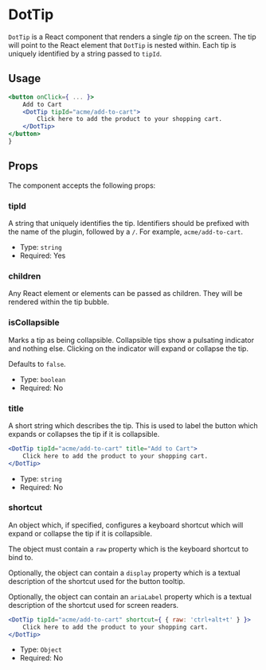 DotTip
========

`DotTip` is a React component that renders a single _tip_ on the screen. The tip will point to the React element that `DotTip` is nested within. Each tip is uniquely identified by a string passed to `tipId`.

## Usage

```jsx
<button onClick={ ... }>
	Add to Cart
	<DotTip tipId="acme/add-to-cart">
		Click here to add the product to your shopping cart.
	</DotTip>
</button>
}
```

## Props

The component accepts the following props:

### tipId

A string that uniquely identifies the tip. Identifiers should be prefixed with the name of the plugin, followed by a `/`. For example, `acme/add-to-cart`.

- Type: `string`
- Required: Yes

### children

Any React element or elements can be passed as children. They will be rendered within the tip bubble.

### isCollapsible

Marks a tip as being collapsible. Collapsible tips show a pulsating indicator and nothing else. Clicking on the indicator will expand or collapse the tip.

Defaults to `false`.

- Type: `boolean`
- Required: No

### title

A short string which describes the tip. This is used to label the button which expands or collapses the tip if it is collapsible.

```jsx
<DotTip tipId="acme/add-to-cart" title="Add to Cart">
	Click here to add the product to your shopping cart.
</DotTip>
```

- Type: `string`
- Required: No

### shortcut

An object which, if specified, configures a keyboard shortcut which will expand or collapse the tip if it is collapsible.

The object must contain a `raw` property which is the keyboard shortcut to bind to.

Optionally, the object can contain a `display` property which is a textual description of the shortcut used for the button tooltip.

Optionally, the object can contain an `ariaLabel` property which is a textual description of the shortcut used for screen readers.

```jsx
<DotTip tipId="acme/add-to-cart" shortcut={ { raw: 'ctrl+alt+t' } }>
	Click here to add the product to your shopping cart.
</DotTip>
```

- Type: `Object`
- Required: No
